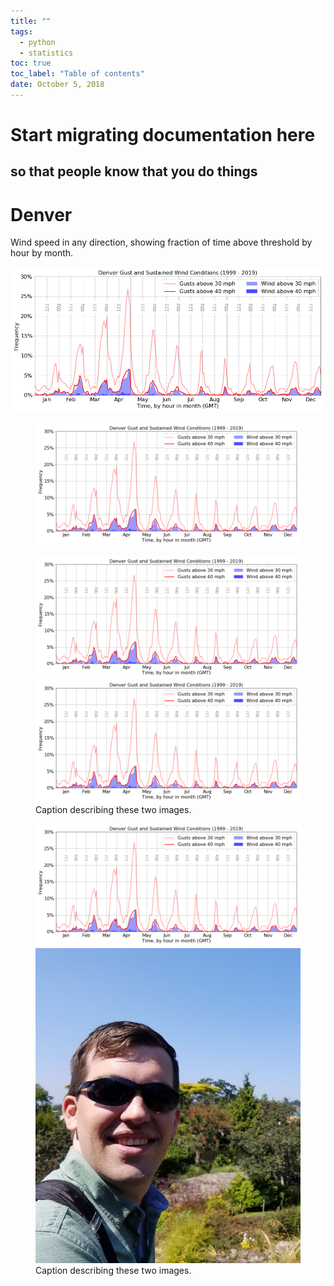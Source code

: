```yaml
---
title: ""
tags:
  - python
  - statistics
toc: true
toc_label: "Table of contents"
date: October 5, 2018
---
```


# Start migrating documentation here
## so that people know that you do things


# Denver

Wind speed in any direction, showing fraction of time above threshold by hour by month.

  <img src="Denver_Wind_Year.png" width="800" /> </img>
 
<figure>
	<img src="Denver_Wind_Year.png" width="800" />
</figure>

<figure class="half">
    <img src="Denver_Wind_Year.png">
    <img src="Denver_Wind_Year.png">
    <figcaption>Caption describing these two images.</figcaption>
</figure>

<figure class="half">
    <img src="Denver_Wind_Year.png">
    <img src="../assets/images/bio-pic.png">
    <figcaption>Caption describing these two images.</figcaption>
</figure>

